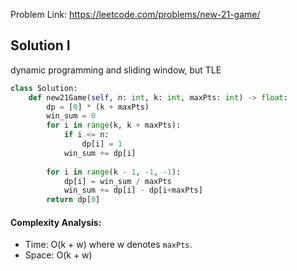 Problem Link: https://leetcode.com/problems/new-21-game/



## Solution I
dynamic programming and sliding window, but TLE

```python
class Solution:
    def new21Game(self, n: int, k: int, maxPts: int) -> float:
        dp = [0] * (k + maxPts)
        win_sum = 0
        for i in range(k, k + maxPts):
            if i <= n:
                dp[i] = 1
            win_sum += dp[i]
                
        for i in range(k - 1, -1, -1):
            dp[i] = win_sum / maxPts
            win_sum += dp[i] - dp[i+maxPts]
        return dp[0]
```

#### Complexity Analysis:
- Time: O(k + w) where w denotes `maxPts`.
- Space: O(k + w)